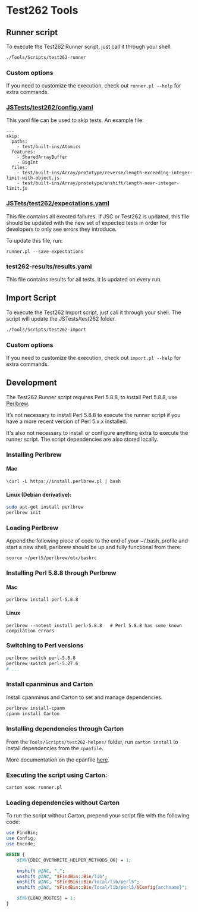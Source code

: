# Test262 Tools

## Runner script

To execute the Test262 Runner script, just call it through your shell.

```sh
./Tools/Scripts/test262-runner
```

### Custom options

If you need to customize the execution, check out `runner.pl --help` for extra commands.

### [JSTests/test262/config.yaml](https://github.com/WebKit/WebKit/blob/main/JSTests/test262/config.yaml)

This yaml file can be used to skip tests. An example file:
```
---
skip:
  paths:
    - test/built-ins/Atomics
  features:
    - SharedArrayBuffer
    - BigInt
  files:
    - test/built-ins/Array/prototype/reverse/length-exceeding-integer-limit-with-object.js
    - test/built-ins/Array/prototype/unshift/length-near-integer-limit.js
```

### [JSTets/test262/expectations.yaml](https://github.com/WebKit/WebKit/blob/main/JSTests/test262/expectations.yaml)

This file contains all exected failures. If JSC or Test262 is updated, this file should be updated with the new set of expected tests in order for developers to only see errors they introduce.

To update this file, run:
```
runner.pl --save-expectations
```

### test262-results/results.yaml

This file contains results for all tests. It is updated on every run.

## Import Script

To execute the Test262 Import script, just call it through your shell. The script will update the JSTests/test262 folder.

```sh
./Tools/Scripts/test262-import
```

### Custom options

If you need to customize the execution, check out `import.pl --help` for extra commands.

## Development

The Test262 Runner script requires Perl 5.8.8, to install Perl 5.8.8, use [Perlbrew](https://perlbrew.pl/).

It’s not necessary to install Perl 5.8.8 to execute the runner script if you have a more recent version of Perl 5.x.x installed.

It's also not necessary to install or configure anything extra to execute the runner script. The script dependencies are also stored locally.

### Installing Perlbrew

#### Mac

`\curl -L https://install.perlbrew.pl | bash`

#### Linux (Debian derivative):

```sh
sudo apt-get install perlbrew
perlbrew init
```

### Loading Perlbrew

Append the following piece of code to the end of your ~/.bash_profile and start a
new shell, perlbrew should be up and fully functional from there:

`source ~/perl5/perlbrew/etc/bashrc`

### Installing Perl 5.8.8 through Perlbrew

#### Mac

`perlbrew install perl-5.8.8`

#### Linux

`perlbrew --notest install perl-5.8.8   # Perl 5.8.8 has some known compilation errors`

### Switching to Perl versions

```sh
perlbrew switch perl-5.8.8
perlbrew switch perl-5.27.6
# ...
```

### Install cpanminus and Carton

Install cpanminus and Carton to set and manage dependencies.

```sh
perlbrew install-cpanm
cpanm install Carton
```

### Installing dependencies through Carton

From the `Tools/Scripts/test262-helpes/` folder, run `carton install` to install dependencies from the `cpanfile`.

More documentation on the cpanfile [here](https://metacpan.org/pod/distribution/Module-CPANfile/lib/cpanfile.pod).

### Executing the script using Carton:

```sh
carton exec runner.pl
```

### Loading dependencies without Carton

To run the script without Carton, prepend your script file with the following code:

```perl
use FindBin;
use Config;
use Encode;

BEGIN {
    $ENV{DBIC_OVERWRITE_HELPER_METHODS_OK} = 1;

    unshift @INC, ".";
    unshift @INC, "$FindBin::Bin/lib";
    unshift @INC, "$FindBin::Bin/local/lib/perl5";
    unshift @INC, "$FindBin::Bin/local/lib/perl5/$Config{archname}";

    $ENV{LOAD_ROUTES} = 1;
}
```
